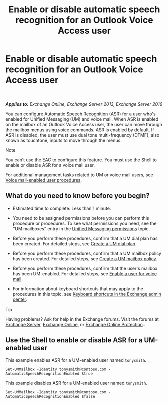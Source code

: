 ﻿---
title: 'Enable or disable automatic speech recognition for an Outlook Voice Access user'
TOCTitle: Enable or disable automatic speech recognition for an Outlook Voice Access user
ms:assetid: 58f41016-e725-432b-953e-415d61e0664c
ms:mtpsurl: https://technet.microsoft.com/en-us/library/Bb232062(v=EXCHG.150)
ms:contentKeyID: 49315419
ms.date: 12/10/2017
mtps_version: v=EXCHG.150
---

# Enable or disable automatic speech recognition for an Outlook Voice Access user

 

_**Applies to:** Exchange Online, Exchange Server 2013, Exchange Server 2016_


You can configure Automatic Speech Recognition (ASR) for a user who's enabled for Unified Messaging (UM) and voice mail. When ASR is enabled on the mailbox of an Outlook Voice Access user, the user can move through the mailbox menus using voice commands. ASR is enabled by default. If ASR is disabled, the user must use dual tone multi-frequency (DTMF), also known as touchtone, inputs to move through the menus.


> [!NOTE]
> You can’t use the EAC to configure this feature. You must use the Shell to enable or disable ASR for a voice mail user.



For additional management tasks related to UM or voice mail users, see [Voice mail-enabled user procedures](voice-mail-enabled-user-procedures-exchange-2013-help.md).

## What do you need to know before you begin?

  - Estimated time to complete: Less than 1 minute.

  - You need to be assigned permissions before you can perform this procedure or procedures. To see what permissions you need, see the "UM mailboxes" entry in the [Unified Messaging permissions](unified-messaging-permissions-exchange-2013-help.md) topic.

  - Before you perform these procedures, confirm that a UM dial plan has been created. For detailed steps, see [Create a UM dial plan](create-a-um-dial-plan-exchange-2013-help.md).

  - Before you perform these procedures, confirm that a UM mailbox policy has been created. For detailed steps, see [Create a UM mailbox policy](create-a-um-mailbox-policy-exchange-2013-help.md).

  - Before you perform these procedures, confirm that the user's mailbox has been UM-enabled. For detailed steps, see [Enable a user for voice mail](enable-a-user-for-voice-mail-exchange-2013-help.md).

  - For information about keyboard shortcuts that may apply to the procedures in this topic, see [Keyboard shortcuts in the Exchange admin center](keyboard-shortcuts-in-the-exchange-admin-center-exchange-online-protection-help.md).


> [!TIP]
> Having problems? Ask for help in the Exchange forums. Visit the forums at <A href="https://go.microsoft.com/fwlink/p/?linkid=60612">Exchange Server</A>, <A href="https://go.microsoft.com/fwlink/p/?linkid=267542">Exchange Online</A>, or <A href="https://go.microsoft.com/fwlink/p/?linkid=285351">Exchange Online Protection</A>..



## Use the Shell to enable or disable ASR for a UM-enabled user

This example enables ASR for a UM-enabled user named `tonysmith`.

    Set-UMMailbox -Identity tonysmith@contoso.com -AutomaticSpeechRecognitionEnabled $true

This example disables ASR for a UM-enabled user named `tonysmith`.

    Set-UMMailbox -Identity tonysmith@contoso.com -AutomaticSpeechRecognitionEnabled $false

